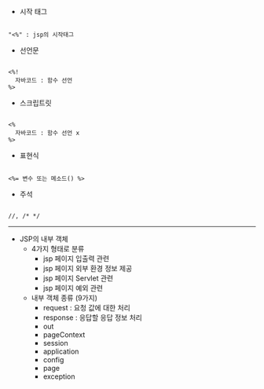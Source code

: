 - 시작 태그
<pre><code>
"<%" : jsp의 시작태그
</code></pre>

- 선언문
<pre><code>
<%!
  자바코드 : 함수 선언
%>
</code></pre>

- 스크립트릿
<pre><code>
<%
  자바코드 : 함수 선언 x
%>
</code></pre>

- 표현식
<pre><code>
<%= 변수 또는 메소드() %>
</code></pre>

- 주석
<pre><code>
//, /* */
</code></pre>

 - - - -

- JSP의 내부 객체
  - 4가지 형태로 분류
    - jsp 페이지 입출력 관련
    - jsp 페이지 외부 환경 정보 제공
    - jsp 페이지 Servlet 관련
    - jsp 페이지 예외 관련
  - 내부 객체 종류 (9가지)
    - request : 요청 값에 대한 처리
    - response : 응답할 응답 정보 처리
    - out
    - pageContext
    - session
    - application
    - config
    - page
    - exception
    
